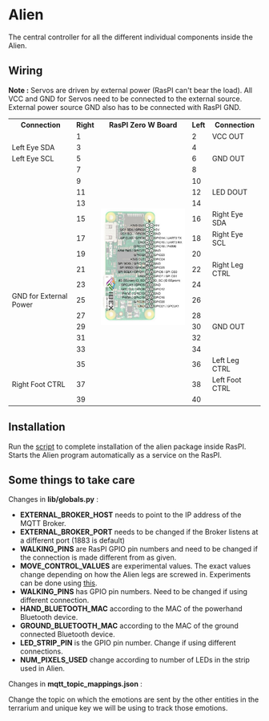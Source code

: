 # Alien

The central controller for all the different individual components inside the Alien.

## Wiring

**Note :** Servos are driven by external power (RasPI can't bear the load). All VCC and GND for Servos need to be connected to the external source. External power source GND also has to be connected with RasPI GND.

<table>
  <tr>
    <th> Connection </th><th> Right </th><th> RasPI Zero W Board </th><th> Left </th><th> Connection </th>
  </tr>
  <tr>
    <td></td><td>1</td><td rowspan=20> <img src="../media/rpi_zero_io_pinouts.jpg"> </td> <td>2</td><td>VCC OUT</td>
  </tr>
  <tr>
    <td>Left Eye SDA</td><td>3</td><td>4</td><td></td>
  </tr>
  <tr>
    <td>Left Eye SCL</td><td>5</td><td>6</td><td>GND OUT</td>
  </tr>
  <tr>
    <td></td><td>7</td><td>8</td><td></td>
  </tr>
  <tr>
    <td></td><td>9</td><td>10</td><td></td>
  </tr>
  <tr>
    <td></td><td>11</td><td>12</td><td>LED DOUT</td>
  </tr>
  <tr>
    <td></td><td>13</td><td>14</td><td></td>
  </tr>
  <tr>
    <td></td><td>15</td><td>16</td><td>Right Eye SDA</td>
  </tr>
  <tr>
    <td></td><td>17</td><td>18</td><td>Right Eye SCL</td>
  </tr>
  <tr>
    <td></td><td>19</td><td>20</td><td></td>
  </tr>
  <tr>
    <td></td><td>21</td><td>22</td><td>Right Leg CTRL</td>
  </tr>
  <tr>
    <td></td><td>23</td><td>24</td><td></td>
  </tr>
  <tr>
    <td>GND for External Power</td><td>25</td><td>26</td><td></td>
  </tr>
  <tr>
    <td></td><td>27</td><td>28</td><td></td>
  </tr>
  <tr>
    <td></td><td>29</td><td>30</td><td>GND OUT</td>
  </tr>
  <tr>
    <td></td><td>31</td><td>32</td><td></td>
  </tr>
  <tr>
    <td></td><td>33</td><td>34</td><td></td>
  </tr>
  <tr>
    <td></td><td>35</td><td>36</td><td>Left Leg CTRL</td>
  </tr>
  <tr>
    <td>Right Foot CTRL</td><td>37</td><td>38</td><td>Left Foot CTRL</td>
  </tr>
  <tr>
    <td></td><td>39</td><td>40</td><td></td>
  </tr>
</table>

## Installation

Run the [script](../scripts/) to complete installation of the alien package inside RasPI.
Starts the Alien program automatically as a service on the RasPI.

## Some things to take care

Changes in **lib/globals.py** :

* **EXTERNAL_BROKER_HOST** needs to point to the IP address of the MQTT Broker.
* **EXTERNAL_BROKER_PORT** needs to be changed if the Broker listens at a different port (1883 is default)
* **WALKING_PINS** are RasPI GPIO pin numbers and need to be changed if the connection is made different from as given.
* **MOVE_CONTROL_VALUES** are experimental values. The exact values change depending on how the Alien legs are screwed in.
Experiments can be done using [this](../testing_modules/pigpio_test/servo_demo.py).
* **WALKING_PINS** has GPIO pin numbers. Need to be changed if using different connection.
* **HAND_BLUETOOTH_MAC** according to the MAC of the powerhand Bluetooth device.
* **GROUND_BLUETOOTH_MAC** according to the MAC of the ground connected Bluetooth device.
* **LED_STRIP_PIN** is the GPIO pin number. Change if using different connections.
* **NUM_PIXELS_USED** change according to number of LEDs in the strip used in Alien.

Changes in **mqtt_topic_mappings.json** :

Change the topic on which the emotions are sent by the other entities in the terrarium and unique key we will be using to track those emotions.
